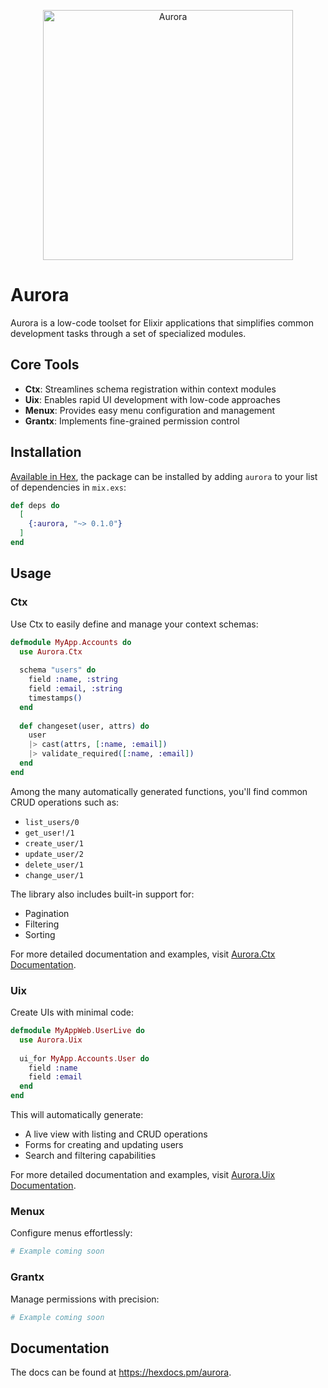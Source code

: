 <p align="center">
  <img src="guides/images/aurora-fullsize-logo.svg" width="400" alt="Aurora">
</p>

# Aurora

Aurora is a low-code toolset for Elixir applications that simplifies common development tasks through a set of specialized modules.

## Core Tools

- **Ctx**: Streamlines schema registration within context modules
- **Uix**: Enables rapid UI development with low-code approaches
- **Menux**: Provides easy menu configuration and management
- **Grantx**: Implements fine-grained permission control

## Installation

[Available in Hex](https://hex.pm/docs/publish), the package can be installed
by adding `aurora` to your list of dependencies in `mix.exs`:

```elixir
def deps do
  [
    {:aurora, "~> 0.1.0"}
  ]
end
```

## Usage

### Ctx
Use Ctx to easily define and manage your context schemas:
```elixir
defmodule MyApp.Accounts do
  use Aurora.Ctx
  
  schema "users" do
    field :name, :string
    field :email, :string
    timestamps()
  end
  
  def changeset(user, attrs) do
    user
    |> cast(attrs, [:name, :email])
    |> validate_required([:name, :email])
  end
end
```

Among the many automatically generated functions, you'll find common CRUD operations such as:
- `list_users/0`
- `get_user!/1`
- `create_user/1`
- `update_user/2`
- `delete_user/1`
- `change_user/1`

The library also includes built-in support for:
- Pagination
- Filtering
- Sorting

For more detailed documentation and examples, visit [Aurora.Ctx Documentation](https://hexdocs.pm/aurora_ctx).

### Uix
Create UIs with minimal code:
```elixir
defmodule MyAppWeb.UserLive do
  use Aurora.Uix
  
  ui_for MyApp.Accounts.User do
    field :name
    field :email
  end
end
```

This will automatically generate:
- A live view with listing and CRUD operations
- Forms for creating and updating users
- Search and filtering capabilities

For more detailed documentation and examples, visit [Aurora.Uix Documentation](https://hexdocs.pm/aurora_uix).

### Menux
Configure menus effortlessly:
```elixir
# Example coming soon
```

### Grantx
Manage permissions with precision:
```elixir
# Example coming soon
```

## Documentation

The docs can be found at <https://hexdocs.pm/aurora>.

